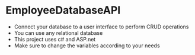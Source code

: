 # EmployeeDatabaseAPI
- Connect your database to a user interface to perform CRUD operations
- You can use any relational database
- This project uses c# and ASP.net
- Make sure to change the variables according to your needs
